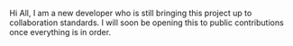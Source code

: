 Hi All, I am a new developer who is still bringing this project up to collaboration standards. I will soon be opening this to public contributions once everything is in order. 